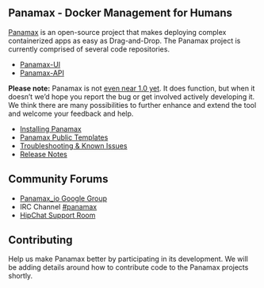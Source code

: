 ## Panamax - Docker Management for Humans
[Panamax](http://panamax.io) is an open-source project that makes deploying complex containerized apps as easy as Drag-and-Drop.  The Panamax project is currently comprised of several code repositories. 
* [Panamax-UI](https://github.com/CenturyLinkLabs/panamax-ui) 
* [Panamax-API](https://github.com/CenturyLinkLabs/panamax-api)

**Please note:** Panamax is not [even near 1.0 yet](https://github.com/CenturyLinkLabs/panamax-ui/wiki/Release-Notes). It does function, but when it doesn’t we’d hope you report the bug or get involved actively developing it.  We think there are many possibilities to further enhance and extend the tool and welcome your feedback and help. 

* [Installing Panamax](https://github.com/CenturyLinkLabs/panamax-ui/wiki/Installing-Panamax)
* [Panamax Public Templates](https://github.com/CenturyLinkLabs/panamax-ui/wiki/Panamax-Public-Templates)
* [Troubleshooting & Known Issues](https://github.com/CenturyLinkLabs/panamax-ui/wiki/Troubleshooting-and-Known-Issues)
* [Release Notes](https://github.com/CenturyLinkLabs/panamax-ui/wiki/Release-Notes)

## Community Forums
* [Panamax_io Google Group](https://groups.google.com/forum/#!forum/panamax_io)
* IRC Channel [#panamax](https://botbot.me/freenode/panamax/) 
* [HipChat Support Room](http://www.hipchat.com/gUjLli7k5)

## Contributing
Help us make Panamax better by participating in its development.  We will be adding details around how to contribute code to the Panamax projects shortly.  
